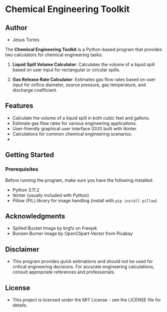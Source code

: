 # Chemical Engineering Toolkit

## Author
- Jesus Torres

The **Chemical Engineering Toolkit** is a Python-based program that provides two calculators for chemical engineering tasks:

1. **Liquid Spill Volume Calculator**: Calculates the volume of a liquid spill based on user input for rectangular or circular spills.

2. **Gas Release Rate Calculator**: Estimates gas flow rates based on user input for orifice diameter, source pressure, gas temperature, and discharge coefficient.

## Features

- Calculate the volume of a liquid spill in both cubic feet and gallons.
- Estimate gas flow rates for various engineering applications.
- User-friendly graphical user interface (GUI) built with tkinter.
- Calculations for common chemical engineering scenarios.
- 
## Getting Started

### Prerequisites

Before running the program, make sure you have the following installed:

- Python 3.11.2
- tkinter (usually included with Python)
- Pillow (PIL) library for image handling (install with `pip install pillow`)

## Acknowledgments
- Spilled Bucket Image by brgfx on Freepik
- Bunsen Burner image by OpenClipart-Vector from Pixabay
  
## Disclaimer
- This program provides quick estimations and should not be used for critical engineering decisions. For accurate engineering calculations, consult appropriate references and professionals.
  
## License
- This project is licensed under the MIT License - see the LICENSE file for details.
